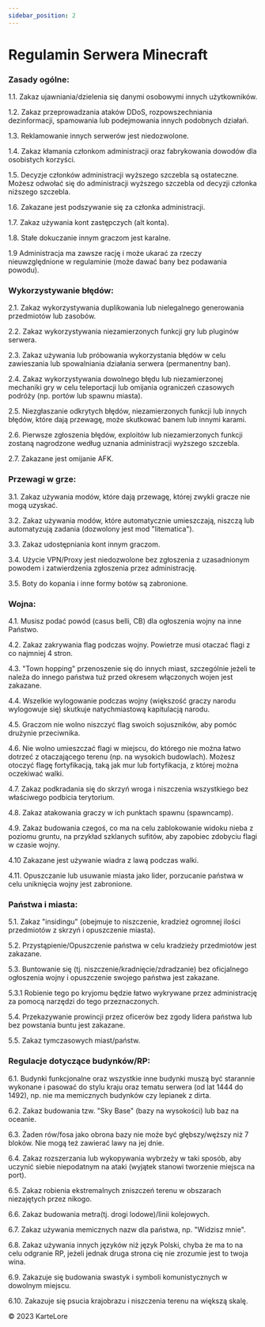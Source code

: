 ```yaml
---
sidebar_position: 2
---
```


# Regulamin Serwera Minecraft

### Zasady ogólne:
1.1. Zakaz ujawniania/dzielenia się danymi osobowymi innych użytkowników.

1.2. Zakaz przeprowadzania ataków DDoS, rozpowszechniania dezinformacji, spamowania lub podejmowania innych podobnych działań.

1.3. Reklamowanie innych serwerów jest niedozwolone.

1.4. Zakaz kłamania członkom administracji oraz fabrykowania dowodów dla osobistych korzyści.

1.5. Decyzje członków administracji wyższego szczebla są ostateczne. Możesz odwołać się do administracji wyższego szczebla od decyzji członka niższego szczebla.

1.6. Zakazane jest podszywanie się za członka administracji.

1.7. Zakaz używania kont zastępczych (alt konta).

1.8. Stałe dokuczanie innym graczom jest karalne.

1.9 Administracja ma zawsze rację i może ukarać za rzeczy nieuwzględnione w regulaminie (może dawać bany bez podawania powodu).

### Wykorzystywanie błędów:
2.1. Zakaz wykorzystywania duplikowania lub nielegalnego generowania przedmiotów lub zasobów.

2.2. Zakaz wykorzystywania niezamierzonych funkcji gry lub pluginów serwera.

2.3. Zakaz używania lub próbowania wykorzystania błędów w celu zawieszania lub spowalniania działania serwera (permanentny ban).

2.4. Zakaz wykorzystywania dowolnego błędu lub niezamierzonej mechaniki gry w celu teleportacji lub omijania ograniczeń czasowych podróży (np. portów lub spawnu miasta).

2.5. Niezgłaszanie odkrytych błędów, niezamierzonych funkcji lub innych błędów, które dają przewagę, może skutkować banem lub innymi karami.

2.6. Pierwsze zgłoszenia błędów, exploitów lub niezamierzonych funkcji zostaną nagrodzone według uznania administracji wyższego szczebla.

2.7. Zakazane jest omijanie AFK.

### Przewagi w grze:
3.1. Zakaz używania modów, które dają przewagę, której zwykli gracze nie mogą uzyskać.

3.2. Zakaz używania modów, które automatycznie umieszczają, niszczą lub automatyzują zadania (dozwolony jest mod "litematica").

3.3. Zakaz udostępniania kont innym graczom.

3.4. Użycie VPN/Proxy jest niedozwolone bez zgłoszenia z uzasadnionym powodem i zatwierdzenia zgłoszenia przez administrację.

3.5.  Boty do kopania i inne formy botów są zabronione.

### Wojna:
4.1.  Musisz podać powód (casus belli, CB) dla ogłoszenia wojny na inne Państwo.

4.2. Zakaz zakrywania flag podczas wojny. Powietrze musi otaczać flagi z co najmniej 4 stron.

4.3. "Town hopping" przenoszenie się do innych miast, szczególnie jeżeli te należa do innego państwa tuż przed okresem włączonych wojen jest zakazane.

4.4. Wszelkie wylogowanie podczas wojny (większość graczy narodu wylogowuje się) skutkuje natychmiastową kapitulacją narodu.

4.5. Graczom nie wolno niszczyć flag swoich sojuszników, aby pomóc drużynie przeciwnika.

4.6. Nie wolno umieszczać flagi w miejscu, do którego nie można łatwo dotrzeć z otaczającego terenu (np. na wysokich budowlach). Możesz otoczyć flagę fortyfikacją, taką jak mur lub fortyfikacja, z której można oczekiwać walki.

4.7. Zakaz podkradania się do skrzyń wroga i niszczenia wszystkiego bez właściwego podbicia terytorium.

4.8. Zakaz atakowania graczy w ich punktach spawnu (spawncamp).

4.9. Zakaz budowania czegoś, co ma na celu zablokowanie widoku nieba z poziomu gruntu, na przykład szklanych sufitów, aby zapobiec zdobyciu flagi w czasie wojny.

4.10 Zakazane jest używanie wiadra z lawą podczas walki.

4.11. Opuszczanie lub usuwanie miasta jako lider, porzucanie państwa w celu uniknięcia wojny jest zabronione.

### Państwa i miasta:
5.1. Zakaz "insidingu" (obejmuje to niszczenie, kradzież ogromnej ilości przedmiotów z skrzyń i opuszczenie miasta).

5.2. Przystąpienie/Opuszczenie państwa w celu kradzieży przedmiotów jest zakazane.

5.3. Buntowanie się (tj. niszczenie/kradnięcie/zdradzanie) bez oficjalnego ogłoszenia wojny i opuszczenie swojego państwa jest zakazane.

5.3.1 Robienie tego po kryjomu będzie łatwo wykrywane przez administrację za pomocą narzędzi do tego przeznaczonych.

5.4. Przekazywanie prowincji przez oficerów bez zgody lidera państwa lub bez powstania buntu jest zakazane.

5.5. Zakaz tymczasowych miast/państw.


### Regulacje dotyczące budynków/RP:

6.1. Budynki funkcjonalne oraz wszystkie inne budynki muszą być starannie wykonane i pasować do stylu kraju oraz tematu serwera (od lat 1444 do 1492), np. nie ma memicznych budynków czy lepianek z dirta.

6.2. Zakaz budowania tzw. "Sky Base" (bazy na wysokości) lub baz na oceanie.

6.3. Żaden rów/fosa jako obrona bazy nie może być głębszy/węższy niż 7 bloków. Nie mogą też zawierać lawy na jej dnie.

6.4. Zakaz rozszerzania lub wykopywania wybrzeży w taki sposób, aby uczynić siebie niepodatnym na ataki (wyjątek stanowi tworzenie miejsca na port).

6.5. Zakaz robienia ekstremalnych zniszczeń terenu w obszarach niezajętych przez nikogo.

6.6. Zakaz budowania metra(tj. drogi lodowe)/linii kolejowych.

6.7. Zakaz używania memicznych nazw dla państwa, np. "Widzisz mnie".

6.8. Zakaz używania innych języków niż język Polski, chyba że ma to na celu odgranie RP, jeżeli jednak druga strona cię nie zrozumie jest to twoja wina.

6.9. Zakazuje się budowania swastyk i symboli komunistycznych w dowolnym miejscu.

6.10. Zakazuje się psucia krajobrazu i niszczenia terenu na większą skalę.


©️ 2023 KarteLore

